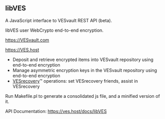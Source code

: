## libVES

A JavaScript interface to VESvault REST API (beta).

libVES user WebCrypto end-to-end encryption.

https://VESvault.com

https://VES.host

- Deposit and retrieve encrypted items into VESvault repository using end-to-end encryption
- Manage asymmetric encryption keys in the VESvault repository using end-to-end encryption
- [VESrecovery](https://www.vesvault.com/#vault)™ operations: set VESrecovery friends, assist in VESrecovery

Run Makefile.pl to generate a consolidated js file, and a minified version of it.

API Documentation:
https://ves.host/docs/libVES
